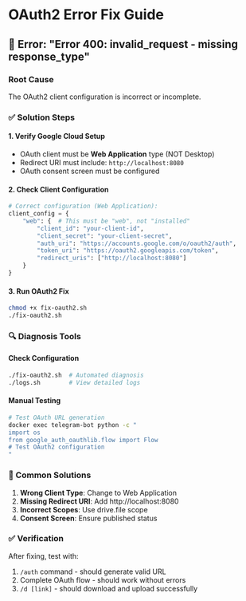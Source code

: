 # OAuth2 Error Fix Guide

## 🚨 Error: "Error 400: invalid_request - missing response_type"

### Root Cause
The OAuth2 client configuration is incorrect or incomplete.

### ✅ Solution Steps

#### 1. Verify Google Cloud Setup
- OAuth client must be **Web Application** type (NOT Desktop)
- Redirect URI must include: `http://localhost:8080`
- OAuth consent screen must be configured

#### 2. Check Client Configuration
```python
# Correct configuration (Web Application):
client_config = {
    "web": {  # This must be "web", not "installed"
        "client_id": "your-client-id",
        "client_secret": "your-client-secret",
        "auth_uri": "https://accounts.google.com/o/oauth2/auth",
        "token_uri": "https://oauth2.googleapis.com/token",
        "redirect_uris": ["http://localhost:8080"]
    }
}
```

#### 3. Run OAuth2 Fix
```bash
chmod +x fix-oauth2.sh
./fix-oauth2.sh
```

### 🔍 Diagnosis Tools

#### Check Configuration
```bash
./fix-oauth2.sh  # Automated diagnosis
./logs.sh        # View detailed logs
```

#### Manual Testing
```bash
# Test OAuth URL generation
docker exec telegram-bot python -c "
import os
from google_auth_oauthlib.flow import Flow
# Test OAuth2 configuration
"
```

### 🎯 Common Solutions

1. **Wrong Client Type**: Change to Web Application
2. **Missing Redirect URI**: Add http://localhost:8080
3. **Incorrect Scopes**: Use drive.file scope
4. **Consent Screen**: Ensure published status

### ✅ Verification
After fixing, test with:
1. `/auth` command - should generate valid URL
2. Complete OAuth flow - should work without errors
3. `/d [link]` - should download and upload successfully
